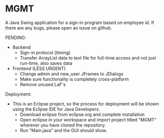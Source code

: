 # MGMT
A Java Swing application for a sign-in program based on employee id.
If there are any bugs, please open an issue on github.

PENDING:
- Backend
    - Sign-in protocol (timing)
    - Transfer ArrayList data to text file for full-time access and not just run-time, also saves data
- Frontend (LESS URGENT)
    - Change admin and new_user JFrames to JDialogs
    - Make sure functionality is completely cross-platform
    - Remove unused LaF's
    
Deployment:
- This is an Eclipse project, so the process for deployment will be shown using the Eclipse IDE for Java Developers.
    - Download eclipse from eclipse.org and complete installation
    - Open eclipse in your workspace and import project titled "MGMT" wherever you have cloned the repository.
    - Run "Main.java" and the GUI should show.

